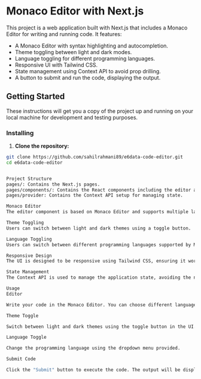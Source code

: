 # Monaco Editor with Next.js

This project is a web application built with Next.js that includes a Monaco Editor for writing and running code. It features:

- A Monaco Editor with syntax highlighting and autocompletion.
- Theme toggling between light and dark modes.
- Language toggling for different programming languages.
- Responsive UI with Tailwind CSS.
- State management using Context API to avoid prop drilling.
- A button to submit and run the code, displaying the output.

## Getting Started

These instructions will get you a copy of the project up and running on your local machine for development and testing purposes.



### Installing

1. **Clone the repository:**

```bash
git clone https://github.com/sahilrahmani89/e6data-code-editor.git
cd e6data-code-editor


Project Structure
pages/: Contains the Next.js pages.
pages/components/: Contains the React components including the editor and UI elements.
pages/provider: Contains the Context API setup for managing state.

Monaco Editor
The editor component is based on Monaco Editor and supports multiple languages and themes.

Theme Toggling
Users can switch between light and dark themes using a toggle button.

Language Toggling
Users can switch between different programming languages supported by Monaco Editor.

Responsive Design
The UI is designed to be responsive using Tailwind CSS, ensuring it works well on different screen sizes.

State Management
The Context API is used to manage the application state, avoiding the need for prop drilling.

Usage
Editor

Write your code in the Monaco Editor. You can choose different languages from the dropdown menu.

Theme Toggle

Switch between light and dark themes using the toggle button in the UI.

Language Toggle

Change the programming language using the dropdown menu provided.

Submit Code

Click the "Submit" button to execute the code. The output will be displayed below the editor.